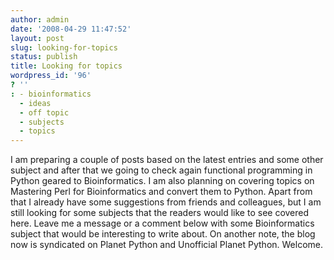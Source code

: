 ```yaml
---
author: admin
date: '2008-04-29 11:47:52'
layout: post
slug: looking-for-topics
status: publish
title: Looking for topics
wordpress_id: '96'
? ''
: - bioinformatics
  - ideas
  - off topic
  - subjects
  - topics
---
```


I am preparing a couple of posts based on the latest entries and some
other subject and after that we going to check again functional
programming in Python geared to Bioinformatics. I am also planning on
covering topics on Mastering Perl for Bioinformatics and convert them to
Python. Apart from that I already have some suggestions from friends and
colleagues, but I am still looking for some subjects that the readers
would like to see covered here. Leave me a message or a comment below
with some Bioinformatics subject that would be interesting to write
about. On another note, the blog now is syndicated on Planet Python and
Unofficial Planet Python. Welcome.
